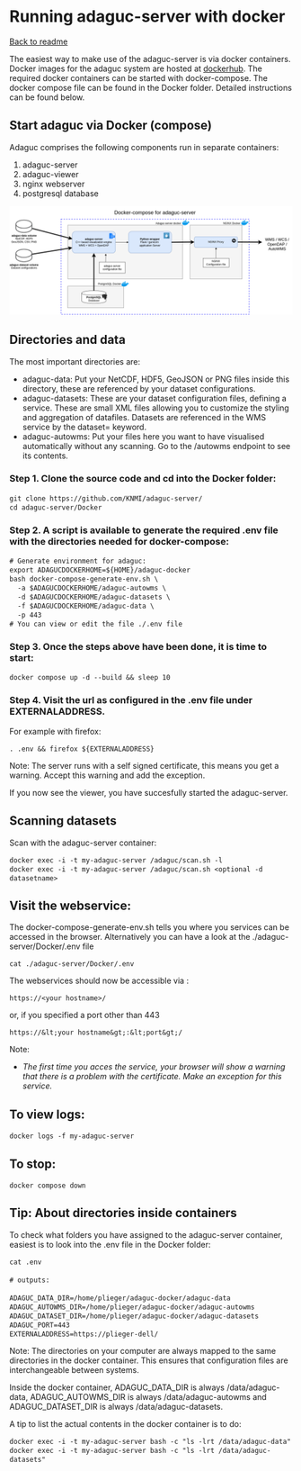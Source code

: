 # Running adaguc-server with docker

[Back to readme](../Readme.md)

The easiest way to make use of the adaguc-server is via docker containers. Docker images for the adaguc system are hosted at [dockerhub](https://hub.docker.com/r/openearth/adaguc-server/). The required docker containers can be started with docker-compose. The docker compose file can be found in the Docker folder. Detailed instructions can be found below.


## Start adaguc via Docker (compose)

Adaguc comprises the following components run in separate containers:

1. adaguc-server
2. adaguc-viewer
3. nginx webserver
4. postgresql database

![Running adaguc-server via docker](./overview/adaguc-server-docker-compose.png)

## Directories and data
The most important directories are:
* adaguc-data: Put your NetCDF, HDF5, GeoJSON or PNG files inside this directory, these are referenced by your dataset configurations.
* adaguc-datasets: These are your dataset configuration files, defining a service. These are small XML files allowing you to customize the styling and aggregation of datafiles.  Datasets are referenced in the WMS service by the dataset=<Your datasetname> keyword.
* adaguc-autowms: Put your files here you want to have visualised automatically without any scanning. Go to the /autowms endpoint to see its contents.


### Step 1. Clone the source code and cd into the Docker folder:

```
git clone https://github.com/KNMI/adaguc-server/
cd adaguc-server/Docker
```

### Step 2. A script is available to generate the required .env file with the directories needed for docker-compose:

```
# Generate environment for adaguc:
export ADAGUCDOCKERHOME=${HOME}/adaguc-docker
bash docker-compose-generate-env.sh \
  -a $ADAGUCDOCKERHOME/adaguc-autowms \
  -d $ADAGUCDOCKERHOME/adaguc-datasets \
  -f $ADAGUCDOCKERHOME/adaguc-data \
  -p 443
# You can view or edit the file ./.env file
```

### Step 3. Once the steps above have been done, it is time to start:

```
docker compose up -d --build && sleep 10
```

### Step 4. Visit the url as configured in the .env file under EXTERNALADDRESS. 

For example with firefox:
```
. .env && firefox ${EXTERNALADDRESS}
```

Note: The server runs with a self signed certificate, this means you get a warning. Accept this warning and add the exception.

If you now see the viewer, you have succesfully started the adaguc-server.


## Scanning datasets

Scan with the adaguc-server container:
```
docker exec -i -t my-adaguc-server /adaguc/scan.sh -l
docker exec -i -t my-adaguc-server /adaguc/scan.sh <optional -d datasetname>
```

## Visit the webservice:

The docker-compose-generate-env.sh tells you where you services can be accessed in the browser. Alternatively you can have a look at the ./adaguc-server/Docker/.env file

```
cat ./adaguc-server/Docker/.env

```

The webservices should now be accessible via :
```
https://<your hostname>/
```
or, if you specified a port other than 443
```
https://&lt;your hostname&gt;:&lt;port&gt;/
```

Note:
* _The first time you acces the service,  your browser will show a warning that there is a problem with the certificate. Make an exception for this service._


## To view logs:
```
docker logs -f my-adaguc-server
```

## To stop:
```
docker compose down
```

## Tip: About directories inside containers

To check what folders you have assigned to the adaguc-server container, easiest is to look into the .env file in the Docker folder:

```
cat .env

# outputs:

ADAGUC_DATA_DIR=/home/plieger/adaguc-docker/adaguc-data
ADAGUC_AUTOWMS_DIR=/home/plieger/adaguc-docker/adaguc-autowms
ADAGUC_DATASET_DIR=/home/plieger/adaguc-docker/adaguc-datasets
ADAGUC_PORT=443
EXTERNALADDRESS=https://plieger-dell/
```

Note: The directories on your computer are always mapped to the same directories in the docker container. This ensures that configuration files are interchangeable between systems.

Inside the docker container, ADAGUC_DATA_DIR is always /data/adaguc-data, ADAGUC_AUTOWMS_DIR is always /data/adaguc-autowms and ADAGUC_DATASET_DIR is always /data/adaguc-datasets.

A tip to list the actual contents in the docker container is to do:

```
docker exec -i -t my-adaguc-server bash -c "ls -lrt /data/adaguc-data"
docker exec -i -t my-adaguc-server bash -c "ls -lrt /data/adaguc-datasets"
```